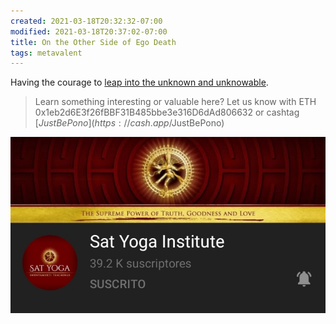 ```yaml
---
created: 2021-03-18T20:32:32-07:00
modified: 2021-03-18T20:37:02-07:00
title: On the Other Side of Ego Death
tags: metavalent
---
```


Having the courage to [leap into the unknown and unknowable](https://youtu.be/_LnbezjHqIY).

> Learn something interesting or valuable here? Let us know with ETH 0x1eb2d6E3f26fBBF31B485bbe3e316D6dAd806632 or cashtag [$JustBePono](https://cash.app/$JustBePono)

[![](/images/image_picker3454479804172598662.jpg)](https://youtu.be/_LnbezjHqIY)